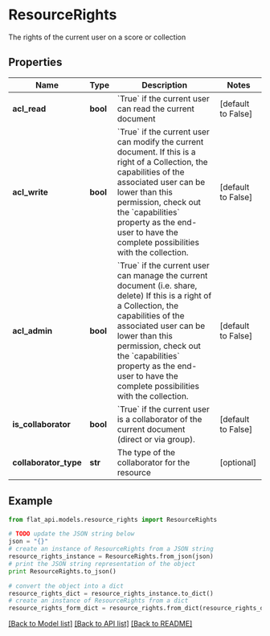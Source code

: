 # ResourceRights

The rights of the current user on a score or collection

## Properties

Name | Type | Description | Notes
------------ | ------------- | ------------- | -------------
**acl_read** | **bool** | &#x60;True&#x60; if the current user can read the current document  | [default to False]
**acl_write** | **bool** | &#x60;True&#x60; if the current user can modify the current document.  If this is a right of a Collection, the capabilities of the associated user can be lower than this permission, check out the &#x60;capabilities&#x60; property as the end-user to have the complete possibilities with the collection.  | [default to False]
**acl_admin** | **bool** | &#x60;True&#x60; if the current user can manage the current document (i.e. share, delete)  If this is a right of a Collection, the capabilities of the associated user can be lower than this permission, check out the &#x60;capabilities&#x60; property as the end-user to have the complete possibilities with the collection.  | [default to False]
**is_collaborator** | **bool** | &#x60;True&#x60; if the current user is a collaborator of the current document (direct or via group).  | [default to False]
**collaborator_type** | **str** | The type of the collaborator for the resource  | [optional] 

## Example

```python
from flat_api.models.resource_rights import ResourceRights

# TODO update the JSON string below
json = "{}"
# create an instance of ResourceRights from a JSON string
resource_rights_instance = ResourceRights.from_json(json)
# print the JSON string representation of the object
print ResourceRights.to_json()

# convert the object into a dict
resource_rights_dict = resource_rights_instance.to_dict()
# create an instance of ResourceRights from a dict
resource_rights_form_dict = resource_rights.from_dict(resource_rights_dict)
```
[[Back to Model list]](../README.md#documentation-for-models) [[Back to API list]](../README.md#documentation-for-api-endpoints) [[Back to README]](../README.md)


